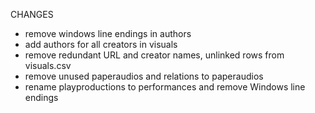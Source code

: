 CHANGES
* remove windows line endings in authors
* add authors for all creators in visuals
* remove redundant URL and creator names, unlinked rows from visuals.csv
* remove unused paperaudios and relations to paperaudios
* rename playproductions to performances and remove Windows line endings